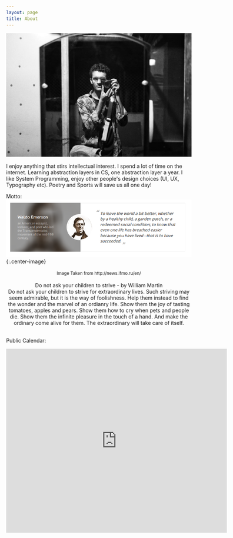 ```yaml
---
layout: page
title: About
---
```


<p align="center"> 
<img src="/post_images/ove.jpg">
</p>

I enjoy anything that stirs intellectual interest. I spend a lot of time on the internet. Learning abstraction layers in CS, one abstraction layer a year. I like System Programming, enjoy other people's design choices (UI, UX, Typography etc). Poetry and Sports will save us all one day!

Motto: 
![Favourite Quote: To leave the world a bit better, whether by a healthy child, a graden pathch, or a redeemed social condition; to know that even one life has breathed easier because you have lived - that is to have succeeded](/post_images/about/itmo.png){:.center-image}
<center> <small>Image Taken from http://news.ifmo.ru/en/</small> </center> <br>



<center>
Do not ask your children to strive
- by William Martin
<br/>
Do not ask your children
to strive for extraordinary lives.
Such striving may seem admirable, 
but it is the way of foolishness.
Help them instead to find the wonder
and the marvel of an ordianry life.
Show them the joy of tasting tomatoes, apples and pears.
Show them how to cry
when pets and people die.
Show them the infinite pleasure
in the touch of a hand.
And make the ordinary come alive for them.
The extraordinary will take care of itself.
</center>
<br>

Public Calendar: 
<br>
<center>
    <iframe src="https://calendar.google.com/calendar/embed?height=500&amp;wkst=1&amp;bgcolor=%23ffffff&amp;ctz=Asia%2FDhaka&amp;src=ZWgydDE2YzB2YmwxYXBxNmlwNjhtMzl2cHNAZ3JvdXAuY2FsZW5kYXIuZ29vZ2xlLmNvbQ&amp;color=%23E67C73&amp;showPrint=0&amp;showTabs=0&amp;showCalendars=0&amp;showNav=0&amp;title=Lockdown%20Leisure%20and%20Programming%20Contests%20" style="border-width:0" width="600" height="500" frameborder="0" scrolling="no"></iframe>
</center>

<br>
<br>
